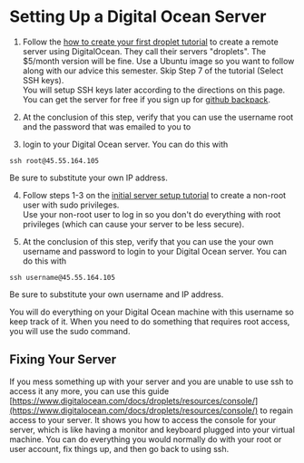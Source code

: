 # Setting Up a Digital Ocean Server

1. Follow the [how to create your first droplet tutorial](https://www.digitalocean.com/community/tutorials/how-to-create-your-first-digitalocean-droplet) 
to create a remote server using DigitalOcean. They call their servers "droplets". 
The $5/month version will be fine. Use a Ubuntu image so you want to follow along with our advice this semester. 
Skip Step 7 of the  tutorial (Select SSH keys).  
You will setup SSH keys later according to the directions on this page. 
You can get the server for free if you sign up for [github backpack](https://education.github.com/pack).  

2. At the conclusion of this step, verify that you can use the username root and the password that was emailed to you to 
3. login to your Digital Ocean server. You can do this with

```
ssh root@45.55.164.105
```

Be sure to substitute your own IP address.

4. Follow steps 1-3 on the [initial server setup tutorial](https://www.digitalocean.com/community/tutorials/initial-server-setup-with-ubuntu-16-04) 
to create a non-root user with sudo privileges.  
Use your non-root user to log in so you don't do everything with root privileges (which can cause your server to be less secure).

5. At the conclusion of this step, verify that you can use the your own username and password to login to your Digital Ocean server. You can do this with

```
ssh username@45.55.164.105
```

Be sure to substitute your own username and IP address.

You will do everything on your Digital Ocean machine with this username so keep track of it. 
When you need to do something that requires root access, you will use the sudo command. 

## Fixing Your Server

If you mess something up with your server and you are unable to use ssh to access it any more, you can use this guide [https://www.digitalocean.com/docs/droplets/resources/console/](https://www.digitalocean.com/docs/droplets/resources/console/) to regain access to your server. It shows you how to access the console for your server, which is like having a monitor and keyboard plugged into your virtual machine. You can do everything you would normally do with your root or user account, fix things up, and then go back to using ssh. 
